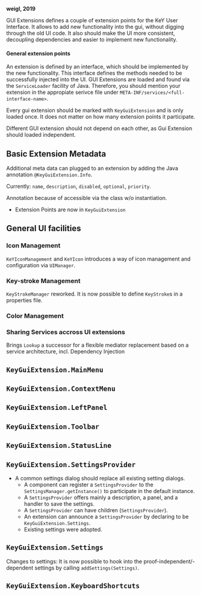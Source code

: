 **weigl, 2019**

GUI Extensions defines a couple of extension points for the KeY User Interface.
It allows to add new functionality into the gui, without digging through the old
UI code. It also should make the UI more consistent, decoupling dependencies and
easier to implement new functionality.

#### General extension points

An extension is defined by an interface, which should be implemented by the new
functionality. This interface defines the methods needed to be successfully
injected into the UI. GUI Extensions are loaded and found via the
`ServiceLoader` facility of Java. Therefore, you should mention your extension
in the appropiate serivce file under `META-INF/services/<full-interface-name>`.

Every gui extension should be marked with `KeyGuiExtension` and is only loaded
once. It does not matter on how many extension points it participate.

Different GUI extension should not depend on each other, as 
Gui Extension should loaded independent.


## Basic Extension Metadata

Additional meta data can plugged to an extension by adding the Java annotation
`@KeyGuiExtension.Info`.

Currently: `name`, `description`, `disabled`, `optional`, `priority`.

Annotation because of accessible via the class w/o instantiation.

* Extension Points are now in `KeyGuiExtension`

## General UI facilities 

### Icon Management 

`KeYIconManagement` and `KeYIcon` introduces a way of icon management and configuration via `UIManager`.  

### Key-stroke Management

`KeyStrokeManager` reworked. It is now possible to define `KeyStroke`s in
a properties file.

### Color Management

### Sharing Services accross UI extensions

Brings `Lookup` a successor for a flexible mediator replacement based on
a service architecture, incl. Dependency Injection
 

## `KeyGuiExtension.MainMenu`
## `KeyGuiExtension.ContextMenu`
## `KeyGuiExtension.LeftPanel`
## `KeyGuiExtension.Toolbar`
## `KeyGuiExtension.StatusLine`
## `KeyGuiExtension.SettingsProvider`

* A common settings dialog should replace all existing setting dialogs.
  - A component can register a `SettingsProvider` to the `SettingsManager.getInstance()` 
    to participate in the default instance.
  - A `SettingsProvider` offers mainly a description, a panel, and a handler to save the settings. 
  - A `SettingsProvider` can have children (`SettingsProvider`).  
  - An extension can announce a `SettingsProvider` by declaring to be `KeyGuiExtension.Settings`.
  - Existing settings were adopted.

## `KeyGuiExtension.Settings` 

Changes to settings: It is now possible to hook into the
  proof-independent/-dependent settings by calling `addSettings(Settings)`.


## `KeyGuiExtension.KeyboardShortcuts`

